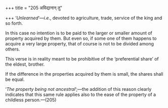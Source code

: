 +++
title = "205 अविद्यानान् तु"

+++
‘*Unlearned*’—*i.e*., devoted to agriculture, trade, service of the king
and so forth.

In this case no intention is to be paid to the larger or smaller amount
of property acquired by them. But even so, if some one of them happens
to acquire a very large property, that of course is not to be divided
among others.

This verse is in reality meant to be prohibitive of the ‘preferential
share’ of the eldest, brother.

If the difference in the properties acquired by them is small, the
shares shall be equal.

‘*The property being not ancestral*’;—the addition of this reason
clearly indicates that this same rule applies also to the ease of the
property of a childless person.—(205)


